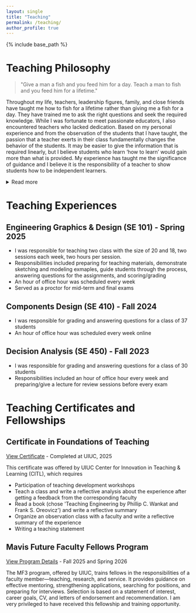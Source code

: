 ```yaml
---
layout: single
title: "Teaching"
permalink: /teaching/
author_profile: true
---
```


{% include base_path %}

<!-- {% for post in site.teaching reversed %}
  {% include archive-single.html %}
{% endfor %} -->

<div class="justified">
  
# Teaching Philosophy 

> "Give a man a fish and you feed him for a day. Teach a man to fish and you feed him for a lifetime."  

Throughout my life, teachers, leadership figures, family, and close friends have taught me how 
to fish for a lifetime rather than giving me a fish for a day. They have trained me to ask the right 
questions and seek the required knowledge. While I was fortunate to meet passionate educators, I 
also encountered teachers who lacked dedication. Based on my personal experience and from the 
observation of the students that I have taught, the passion that a teacher exerts in their class 
fundamentally changes the behavior of the students. It may be easier to give the information that 
is required linearly, but I believe students who learn ‘how to learn’ would gain more than what is 
provided. My experience has taught me the significance of guidance and I believe it is the 
responsibility of a teacher to show students how to be independent learners.

<details>
<summary>Read more</summary>
The first challenge is keeping the student’s interest in the topic or course enough to motivate 
themselves. Proper motivation can provide students with a consistent driving force to devote 
themselves to learning. Based on my studies, “all learning involves transfer from previous 
experiences,” and it is important to create a connection between the topic and their prior knowledge. 
Each student is different in his or her way based on previous experiences, and it would be ideal to 
personalize this connection to encode the new information effectively. The contextual basis from 
a student’s previous experience allows them to understand what is being taught better when it is 
related to what they already know, which would be of interest. This not only allows students to 
confirm their existing knowledge and build on top of it if it is correct but also astonishes them 
otherwise when their belief is shattered. Hence, when asked a question, I typically respond by 
asking for their thoughts and reasoning behind their conclusion. This helps the student to stay 
focused on the matter, while I can learn how to amend their misconceptions if there are any.

Although customizing the teaching for each student is highly effective, the difficulty lies in its 
feasibility. For a class of substantial size, it is challenging to reach out to every student and build 
from his or her background. Therefore, I tried to learn methods of arousing curiosity and interest 
for a general audience. Through a consultation with a renowned faculty, I was advised several 
methods for engaging with students and piquing their interests. When a teacher is excited about 
what they are about to teach, students are prone to share the excitement. This required practicing 
the lecture materials but it was one of the most straightforward ways of grabbing the attention, 
which would be especially effective at the beginning of a class. In addition, bringing a 
counterintuitive example allows students to be pleasantly surprised. One clear way to create bonds 
with the students is by memorizing all their names. Although it needs some initial effort, it not 
only made handing back assignments easier but also gave an impression that I care for them and 
construct an environment where I am open to discussions. As this allows me to personalize their 
learning, I try to apply this approach across all the courses I am involved in teaching.

While it is important to maintain the student’s interest and enthusiasm toward the topic to 
encourage self-learning, it is also necessary to teach them how to evaluate their learning progress. 
Metacognition is “the ability to monitor one’s current level of understanding.” However, assessing 
progress by simply checking whether they got questions or problems correctly might not be 
sufficient for evaluation. It is difficult to be objective about one’s state and I think assignments 
play a significant role on this note. Rather than simply scoring the assignments based on the rubric, 
I try to comment on the process of reaching the answer whenever possible. Even when the answer 
is correct, I attempt to add suggestions on the problem assumptions and give questions that a 
student can think about further. Providing thoughtful feedback goes beyond offering correct 
answers; it equips students with tools to expand their knowledge using external resources and 
encourages them to consider problems in realistic contexts. Such activity requires a lot of time and 
attempting to deliver them to individual students is a challenge. However, I firmly believe training 
students to inquire about what is provided and to think further is a great addition to learning how 
to learn and it is definitely worth the effort. Furthermore, I personally experienced that some of 
the efforts can be efficiently reduced by utilizing specialized applications such as Canvas 
SpeedGrader or Gradescope.

I have a passion for learning new ways of teaching and implementing them to students, 
considering their unique style with the hope of shaping their ability to learn on their own. I would 
like to pass down what I have learned to future generations and help them according to their needs, 
providing the higher education they deserve. It would be incredibly satisfying to see students enjoy 
learning engineering and thrive at applying it for the good of society.  
</details>


# Teaching Experiences

## Engineering Graphics & Design (SE 101) - Spring 2025
- I was responsible for teaching two class with the size of 20 and 18, two sessions each week, two hours per session.
- Responsibilities included preparing for teaching materials, demonstrate sketching and modeling exmaples, guide students through the process, answering questions for the assignments, and scoring/grading
- An hour of office hour was scheduled every week
- Served as a proctor for mid-term and final exams

## Components Design (SE 410) - Fall 2024
- I was responsible for grading and answering questions for a class of 37 students
- An hour of office hour was scheduled every week online

## Decision Analysis (SE 450) - Fall 2023
- I was responsible for grading and answering questions for a class of 30 students
- Responsibilities included an hour of office hour every week and preparing/give a lecture for review sessions before every exam 

# Teaching Certificates and Fellowships

## Certificate in Foundations of Teaching
[View Certificate](https://credentials.illinois.edu/5699459c-a479-47f6-85f1-7d7cb1dce26a#acc.TgoO1453) - Completed at UIUC, 2025

This certificate was offered by UIUC Center for Innovation in Teaching & Learning (CITL), which requires
- Participation of teaching development workshops
- Teach a class and write a reflective analysis about the experience after getting a feedback from the corresponding faculty
- Read a book (chose 'Teaching Engineering by Phillip C. Wankat and Frank S. Oreovicz') and write a reflective summary
- Organize an observation class with a faculty and write a reflective summary of the experience
- Writing a teaching statement

## Mavis Future Faculty Fellows Program
[View Program Details](https://mavis.grainger.illinois.edu/) - Fall 2025 and Spring 2026

The MF3 program, offered by UIUC, trains fellows in the responsibilities of a faculty member—teaching, research, and service. 
It provides guidance on effective mentoring, strengthening applications, searching for positions, and preparing for interviews. 
Selection is based on a statement of interest, career goals, CV, and letters of endorsement and recommendation. 
I am very privileged to have received this fellowship and training opportunity.

</div>
